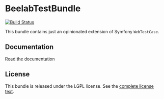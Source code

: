 BeelabTestBundle
================

[![Build Status](https://travis-ci.org/Bee-Lab/BeelabTestBundle.png?branch=master)](https://travis-ci.org/Bee-Lab/BeelabTestBundle)

This bundle contains just an opinionated extension of Symfony `WebTestCase`.

Documentation
-------------

[Read the documentation](Resources/doc/index.md)

License
-------

This bundle is released under the LGPL license. See the [complete license text](Resources/meta/LICENSE).

